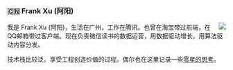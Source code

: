 ### :cn: Frank Xu (阿阳)

<img align="right" src="https://github-readme-stats.vercel.app/api?username=yyfrankyy&show_icons=true&icon_color=0366d6&text_color=24292e&bg_color=ffffff&hide_title=true" />

我是 Frank Xu (阿阳)，生活在广州，工作在腾讯。也曾在淘宝带过前端，在QQ邮箱带过客户端。现在负责微信读书的数据运营，用数据驱动增长，用算法驱动内容分发。

技术栈比较泛，享受工程创造价值的过程。偶尔也在这里记录一些[零星的思考](https://medium.com/@yyfrankyy)。
